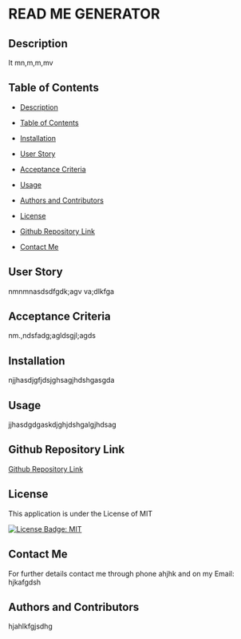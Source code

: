 
# READ ME GENERATOR

## Description

It mn,m,m,mv

## Table of Contents

- [Description](#describution)
- [Table of Contents](#table-of-contents)
- [Installation](#installation)
- [User Story](#user-story)
- [Acceptance Criteria](#acceptance-criteria)
- [Usage](#usage)

- [Authors and Contributors](#authors-and-contributors)
- [License](#license)
- [Github Repository Link](#github-repository-link)
- [Contact Me](#contact-me)

## User Story

nmnmnasdsdfgdk;agv va;dlkfga

## Acceptance Criteria

nm.,ndsfadg;agldsgjl;agds

## Installation

njjhasdjgfjdsjghsagjhdshgasgda

## Usage

jjhasdgdgaskdjghjdshgalgjhdsag

## Github Repository Link

[Github Repository Link](hhjaklgkfsdjg)

## License

This application is under the License of MIT

[![License Badge: MIT](https://img.shields.io/badge/License-MIT-yellow.svg)](https://opensource.org/licenses/MIT)
## Contact Me

For further details contact me through phone ahjhk and on my Email: hjkafgdsh

## Authors and Contributors

hjahlkfgjsdhg

